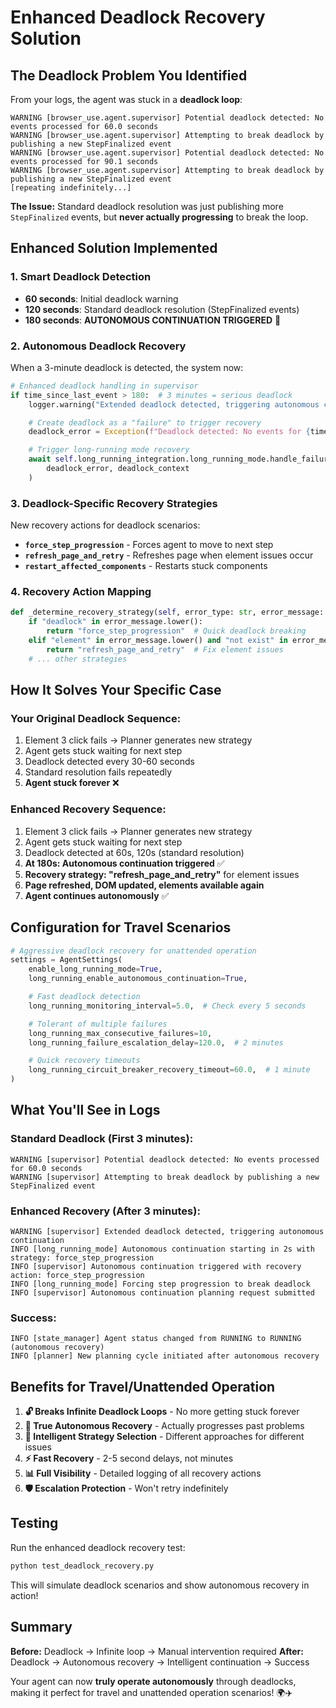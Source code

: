 # Enhanced Deadlock Recovery Solution

## The Deadlock Problem You Identified

From your logs, the agent was stuck in a **deadlock loop**:

```
WARNING [browser_use.agent.supervisor] Potential deadlock detected: No events processed for 60.0 seconds
WARNING [browser_use.agent.supervisor] Attempting to break deadlock by publishing a new StepFinalized event
WARNING [browser_use.agent.supervisor] Potential deadlock detected: No events processed for 90.1 seconds
WARNING [browser_use.agent.supervisor] Attempting to break deadlock by publishing a new StepFinalized event
[repeating indefinitely...]
```

**The Issue:** Standard deadlock resolution was just publishing more `StepFinalized` events, but **never actually progressing** to break the loop.

## Enhanced Solution Implemented

### 1. **Smart Deadlock Detection**
- **60 seconds**: Initial deadlock warning
- **120 seconds**: Standard deadlock resolution (StepFinalized events)
- **180 seconds**: **AUTONOMOUS CONTINUATION TRIGGERED** 🚀

### 2. **Autonomous Deadlock Recovery**
When a 3-minute deadlock is detected, the system now:

```python
# Enhanced deadlock handling in supervisor
if time_since_last_event > 180:  # 3 minutes = serious deadlock
    logger.warning("Extended deadlock detected, triggering autonomous continuation")

    # Create deadlock as a "failure" to trigger recovery
    deadlock_error = Exception(f"Deadlock detected: No events for {time_since_last_event:.1f}s")

    # Trigger long-running mode recovery
    await self.long_running_integration.long_running_mode.handle_failure(
        deadlock_error, deadlock_context
    )
```

### 3. **Deadlock-Specific Recovery Strategies**
New recovery actions for deadlock scenarios:

- **`force_step_progression`** - Forces agent to move to next step
- **`refresh_page_and_retry`** - Refreshes page when element issues occur
- **`restart_affected_components`** - Restarts stuck components

### 4. **Recovery Action Mapping**
```python
def _determine_recovery_strategy(self, error_type: str, error_message: str) -> str:
    if "deadlock" in error_message.lower():
        return "force_step_progression"  # Quick deadlock breaking
    elif "element" in error_message.lower() and "not exist" in error_message.lower():
        return "refresh_page_and_retry"  # Fix element issues
    # ... other strategies
```

## How It Solves Your Specific Case

### **Your Original Deadlock Sequence:**
1. Element 3 click fails → Planner generates new strategy
2. Agent gets stuck waiting for next step
3. Deadlock detected every 30-60 seconds
4. Standard resolution fails repeatedly
5. **Agent stuck forever** ❌

### **Enhanced Recovery Sequence:**
1. Element 3 click fails → Planner generates new strategy
2. Agent gets stuck waiting for next step
3. Deadlock detected at 60s, 120s (standard resolution)
4. **At 180s: Autonomous continuation triggered** ✅
5. **Recovery strategy: "refresh_page_and_retry"** for element issues
6. **Page refreshed, DOM updated, elements available again**
7. **Agent continues autonomously** ✅

## Configuration for Travel Scenarios

```python
# Aggressive deadlock recovery for unattended operation
settings = AgentSettings(
    enable_long_running_mode=True,
    long_running_enable_autonomous_continuation=True,

    # Fast deadlock detection
    long_running_monitoring_interval=5.0,  # Check every 5 seconds

    # Tolerant of multiple failures
    long_running_max_consecutive_failures=10,
    long_running_failure_escalation_delay=120.0,  # 2 minutes

    # Quick recovery timeouts
    long_running_circuit_breaker_recovery_timeout=60.0,  # 1 minute
)
```

## What You'll See in Logs

### **Standard Deadlock (First 3 minutes):**
```
WARNING [supervisor] Potential deadlock detected: No events processed for 60.0 seconds
WARNING [supervisor] Attempting to break deadlock by publishing a new StepFinalized event
```

### **Enhanced Recovery (After 3 minutes):**
```
WARNING [supervisor] Extended deadlock detected, triggering autonomous continuation
INFO [long_running_mode] Autonomous continuation starting in 2s with strategy: force_step_progression
INFO [supervisor] Autonomous continuation triggered with recovery action: force_step_progression
INFO [long_running_mode] Forcing step progression to break deadlock
INFO [supervisor] Autonomous continuation planning request submitted
```

### **Success:**
```
INFO [state_manager] Agent status changed from RUNNING to RUNNING (autonomous recovery)
INFO [planner] New planning cycle initiated after autonomous recovery
```

## Benefits for Travel/Unattended Operation

1. **🔓 Breaks Infinite Deadlock Loops** - No more getting stuck forever
2. **🔄 True Autonomous Recovery** - Actually progresses past problems
3. **🧠 Intelligent Strategy Selection** - Different approaches for different issues
4. **⚡ Fast Recovery** - 2-5 second delays, not minutes
5. **📊 Full Visibility** - Detailed logging of all recovery actions
6. **🛡️ Escalation Protection** - Won't retry indefinitely

## Testing

Run the enhanced deadlock recovery test:

```bash
python test_deadlock_recovery.py
```

This will simulate deadlock scenarios and show autonomous recovery in action!

## Summary

**Before:** Deadlock → Infinite loop → Manual intervention required
**After:** Deadlock → Autonomous recovery → Intelligent continuation → Success

Your agent can now **truly operate autonomously** through deadlocks, making it perfect for travel and unattended operation scenarios! 🌍✈️
